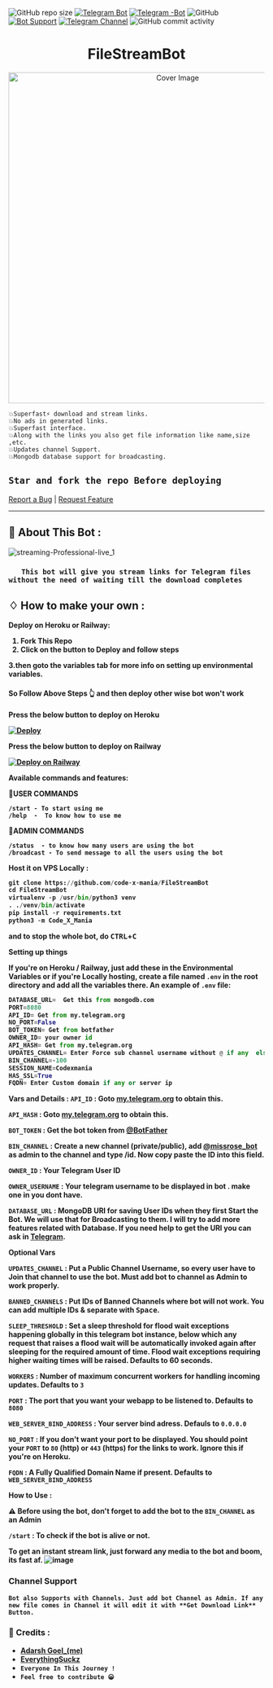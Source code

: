 

![GitHub repo size](https://img.shields.io/github/repo-size/code-x-mania/filestreambot?color=yellow)
[![Telegram Bot](https://img.shields.io/badge/Telegram-Bot-blue.svg)](https://t.me/filetoliprobot)
[![Telegram -Bot](https://img.shields.io/badge/Telegram-Bot_2-purple.svg)](https://t.me/filetoliprorobot)
![GitHub](https://img.shields.io/github/license/code-x-mania/filestreambot)
[![Bot Support](https://img.shields.io/badge/File%20Stream%20Bot-support%20group-blue)](https://t.me/codexmaniachat)
[![Telegram Channel](https://img.shields.io/badge/Telegram-Channel-blue.svg)](https://t.me/codexmania)
![GitHub commit activity](https://img.shields.io/github/commit-activity/m/code-x-mania/filestreambot)
<h1 align="center">FileStreamBot</h1>
<p align="center">
  <img src="https://socialify.git.ci/Code-X-Mania/filestreambot/image?description=1&descriptionEditable=A%20very%20fast%20file%20streaming%20bot%20used%20for%20streaming%20and%20downloading%20movies&font=Source%20Code%20Pro&forks=1&issues=1&language=1&logo=https%3A%2F%2Fuser-images.githubusercontent.com%2F88939380%2F137127129-a86fc939-2931-4c66-b6f6-b57711a9eab7.png&owner=1&pattern=Circuit%20Board&pulls=1&stargazers=1&theme=Dark" alt="Cover Image" width="650">
  

  
  

``` 
💥Superfast⚡️ download and stream links.
💥No ads in generated links.
💥Superfast interface.
💥Along with the links you also get file information like name,size ,etc.
💥Updates channel Support.
💥Mongodb database support for broadcasting.
```
    
## `Star and fork the repo Before deploying`
   
    
   
   <a href="https://github.com/code-x-mania/FileStreamBot/issues">Report a Bug</a>
    |
    <a href="https://github.com/code-x-mania/FileStreamBot/issues">Request Feature</a>
  </p>


<hr>



## 🍁 About This Bot :

![streaming-Professional-live_1](https://user-images.githubusercontent.com/88939380/137127129-a86fc939-2931-4c66-b6f6-b57711a9eab7.png)

</p>

 ### `   This bot will give you stream links for Telegram files without the need of waiting till the download completes`



## ♢ How to make your own :


<b>Deploy on Heroku or Railway:


1. Fork This Repo <br>
2. Click on the button to Deploy and follow steps <br>
  
3.then goto the variables tab for more info on setting up environmental variables. <br>

<h4> So Follow Above Steps 👆 and then deploy other wise bot won't work</h4>

Press the below button to  deploy on Heroku

[![Deploy](https://www.herokucdn.com/deploy/button.svg)](https://heroku.com/deploy/)
  
  Press the below button to  deploy on Railway 
  
[![Deploy on Railway](https://railway.app/button.svg)](https://railway.app/new/template?template=https%3A%2F%2Fgithub.com%2FCode-X-Mania%2Ffilestreambot&envs=API_HASH%2CAPI_ID%2CFQDN%2CDATABASE_URL%2CBOT_TOKEN%2CHAS_SSL%2CNO_PORT%2COWNER_ID%2CPORT%2COWNER_USERNAME%2CSESSION_NAME%2CUPDATES_CHANNEL%2CBIN_CHANNEL&API_HASHDesc=Get+it+from+my.telegram.org&API_IDDesc=Get+it+from+my.telegram.org&FQDNDesc=Your+railway+app+URL&DATABASE_URLDesc=Get+it+from+mongodb.com&BOT_TOKENDesc=Get+it+from+%40botfather&HAS_SSLDesc=Don%27t+touch+this&NO_PORTDesc=keep+default+value.&OWNER_IDDesc=Your+telegram+id+&PORTDesc=Default+is+8080&OWNER_USERNAMEDesc=Your+telegram+username+without+%40&SESSION_NAMEDesc=Keep+default+or+enter+your+name&UPDATES_CHANNELDesc=channel+username+without+%40++else+None&BIN_CHANNELDesc=Private+channels+username&FQDNDefault=EDIT+AFTER+DEPLOYING+THE+BOT+LEAVE+IT+AS+IT+IS+RIGHT+NOW&BOT_TOKENDefault=also+add+bot+to+bin+channel+and+updates+channel+if+any&HAS_SSLDefault=True&NO_PORTDefault=False&OWNER_IDDefault=+get+it+from+%40username_to_id_bot&PORTDefault=8080&OWNER_USERNAMEDefault=adarsh_goel&SESSION_NAMEDefault=I_love_opensource&UPDATES_CHANNELDefault=None&BIN_CHANNELDefault=also+add+bot+to+it&referralCode=ADARSH)
  
 <p><b>Available commands and features:</b>
 
<p>
 
🐬USER COMMANDS<p>
`/start - To start using me` <br>
`/help  -  To know how to use me`

🐬ADMIN COMMANDS<p>
`/status  - to know how many users are using the bot` <br>
`/broadcast - To send message to all the users using the bot`


  
  <b>Host it on VPS Locally :</b></summary>


```py
git clone https://github.com/code-x-mania/FileStreamBot
cd FileStreamBot
virtualenv -p /usr/bin/python3 venv
. ./venv/bin/activate
pip install -r requirements.txt
python3 -m Code_X_Mania
```

and to stop the whole bot,
 do <kbd>CTRL</kbd>+<kbd>C</kbd>

Setting up things

If you're on Heroku / Railway, just add these in the Environmental Variables
or if you're Locally hosting, create a file named `.env` in the root directory and add all the variables there.
An example of `.env` file:

```py
DATABASE_URL=  Get this from mongodb.com
PORT=8080
API_ID= Get from my.telegram.org
NO_PORT=False
BOT_TOKEN= Get from botfather
OWNER_ID= your owner id 
API_HASH= Get from my.telegram.org
UPDATES_CHANNEL= Enter Force sub channel username without @ if any  else set value to None
BIN_CHANNEL=-100
SESSION_NAME=Codexmania
HAS_SSL=True
FQDN= Enter Custom domain if any or server ip
```
 <b>Vars and Details :</b>
`API_ID` : Goto [my.telegram.org](https://my.telegram.org) to obtain this.

`API_HASH` : Goto [my.telegram.org](https://my.telegram.org) to obtain this.

`BOT_TOKEN` : Get the bot token from [@BotFather](https://telegram.dog/BotFather)

`BIN_CHANNEL` : Create a new channel (private/public), add [@missrose_bot](https://telegram.dog/MissRose_bot) as admin to the channel and type /id. Now copy paste the ID into this field.

`OWNER_ID` : Your Telegram User ID
  
`OWNER_USERNAME` : Your telegram username to be displayed in bot  . make one in you dont have.

`DATABASE_URL` : MongoDB URI for saving User IDs when they first Start the Bot. We will use that for Broadcasting to them. I will try to add more features related with Database. If you need help to get the URI you can ask in [Telegram](https://t.me/codexmania).

 Optional Vars

`UPDATES_CHANNEL` : Put a Public Channel Username, so every user have to Join that channel to use the bot. Must add bot to channel as Admin to work properly.

`BANNED_CHANNELS` : Put IDs of Banned Channels where bot will not work. You can add multiple IDs & separate with <kbd>Space</kbd>.

`SLEEP_THRESHOLD` : Set a sleep threshold for flood wait exceptions happening globally in this telegram bot instance, below which any request that raises a flood wait will be automatically invoked again after sleeping for the required amount of time. Flood wait exceptions requiring higher waiting times will be raised. Defaults to 60 seconds.

`WORKERS` : Number of maximum concurrent workers for handling incoming updates. Defaults to `3`

`PORT` : The port that you want your webapp to be listened to. Defaults to `8080`

`WEB_SERVER_BIND_ADDRESS` : Your server bind adress. Defauls to `0.0.0.0`

`NO_PORT` : If you don't want your port to be displayed. You should point your `PORT` to `80` (http) or `443` (https) for the links to work. Ignore this if you're on Heroku.

`FQDN` :  A Fully Qualified Domain Name if present. Defaults to `WEB_SERVER_BIND_ADDRESS` </details>

<b>How to Use :</b>

:warning: **Before using the  bot, don't forget to add the bot to the `BIN_CHANNEL` as an Admin**
 
`/start` : To check if the bot is alive or not.



To get an instant stream link, just forward any media to the bot and boom, its fast af.
  ![image](https://user-images.githubusercontent.com/88939380/137128326-059f9c53-b3d0-40f0-8484-b17709fbcc11.png)


### Channel Support
`Bot also Supports with Channels. Just add bot Channel as Admin. If any new file comes in Channel it will edit it with **Get Download Link** Button.` </details>

### 🔷 Credits : 

- [Adarsh Goel_(me)](https://t.me/codexmania)
- [EverythingSuckz](https://github.com/EverythingSuckz) 
- `Everyone In This Journey !`
- `Feel free to contribute 😀`

  
 
 
